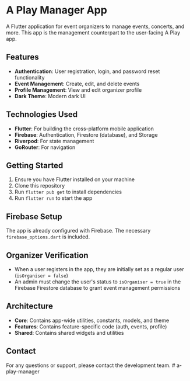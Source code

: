 # A Play Manager App

A Flutter application for event organizers to manage events, concerts, and more. This app is the management counterpart to the user-facing A Play app.

## Features

- **Authentication**: User registration, login, and password reset functionality
- **Event Management**: Create, edit, and delete events
- **Profile Management**: View and edit organizer profile
- **Dark Theme**: Modern dark UI

## Technologies Used

- **Flutter**: For building the cross-platform mobile application
- **Firebase**: Authentication, Firestore (database), and Storage
- **Riverpod**: For state management
- **GoRouter**: For navigation

## Getting Started

1. Ensure you have Flutter installed on your machine
2. Clone this repository
3. Run `flutter pub get` to install dependencies
4. Run `flutter run` to start the app

## Firebase Setup

The app is already configured with Firebase. The necessary `firebase_options.dart` is included.

## Organizer Verification

- When a user registers in the app, they are initially set as a regular user (`isOrganiser = false`)
- An admin must change the user's status to `isOrganiser = true` in the Firebase Firestore database to grant event management permissions

## Architecture

- **Core**: Contains app-wide utilities, constants, models, and theme
- **Features**: Contains feature-specific code (auth, events, profile)
- **Shared**: Contains shared widgets and utilities

## Contact

For any questions or support, please contact the development team.
#   a - p l a y - m a n a g e r  
 